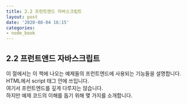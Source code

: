 ```yaml
---
title: 2.2 프런트앤드 자바스크립트
layout: post
date: '2020-08-04 16:15'
categories:
- node_book
---
```


## 2.2 프런트앤드 자바스크립트

이 절에서는 이 책에 나오는 예제들의 프런트엔드에 사용되는 기능들을 설명합니다.  
HTML에서 script 태그 안에 쓰입니다.  
여기서 프런트엔드를 깊게 다루지는 않습니다.  
하지만 예제 코드의 이해를 돕기 위해 몇 가지를 소개합니다.